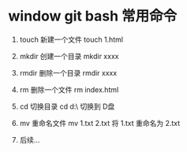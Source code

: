 # window git bash 常用命令


1. touch 新建一个文件  touch 1.html

2. mkdir 创建一个目录  mkdir xxxx

3. rmdir 删除一个目录  rmdir xxxx

4. rm 删除一个文件  rm index.html

5.  cd  切换目录  cd d:\ 切换到 D盘

6. mv 重命名文件  mv 1.txt  2.txt  将 1.txt 重命名为 2.txt

7. 后续...